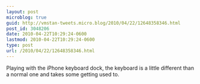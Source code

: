 ```yaml
---
layout: post
microblog: true
guid: http://vmstan-tweets.micro.blog/2010/04/22/12648358346.html
post_id: 3048206
date: 2010-04-22T10:29:24-0600
lastmod: 2010-04-22T10:29:24-0600
type: post
url: /2010/04/22/12648358346.html
---
```

Playing with the iPhone keyboard dock, the keyboard is a little different than a normal one and takes some getting used to.
